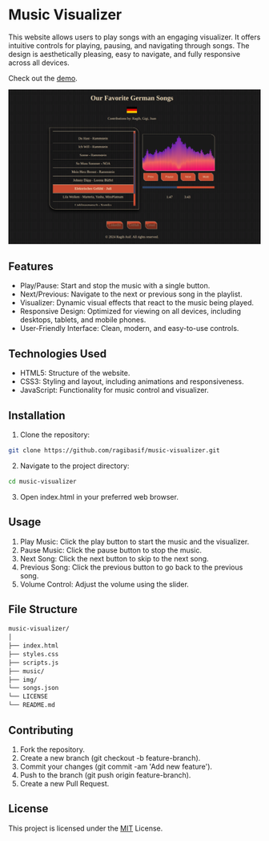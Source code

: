 # Music Visualizer

This website allows users to play songs with an engaging visualizer. It offers
intuitive controls for playing, pausing, and navigating through songs.
The design is aesthetically pleasing, easy to navigate, and fully responsive
across all devices.

<p>Check out the <a href="https://deutschmusik.netlify.app/" target="_blank" rel="noopener noreferrer">demo</a>.</p>


![App Screenshot](./img/audio-visualizer-screenshot.png)

## Features

- Play/Pause: Start and stop the music with a single button.
- Next/Previous: Navigate to the next or previous song in the playlist.
- Visualizer: Dynamic visual effects that react to the music being played.
- Responsive Design: Optimized for viewing on all devices, including desktops, tablets, and mobile phones.
- User-Friendly Interface: Clean, modern, and easy-to-use controls.

## Technologies Used

- HTML5: Structure of the website.
- CSS3: Styling and layout, including animations and responsiveness.
- JavaScript: Functionality for music control and visualizer.

## Installation

1. Clone the repository:
```bash
git clone https://github.com/ragibasif/music-visualizer.git
```

2. Navigate to the project directory:
```bash
cd music-visualizer
```

3. Open index.html in your preferred web browser.

## Usage

1. Play Music: Click the play button to start the music and the visualizer.
2. Pause Music: Click the pause button to stop the music.
3. Next Song: Click the next button to skip to the next song.
4. Previous Song: Click the previous button to go back to the previous song.
5. Volume Control: Adjust the volume using the slider.

## File Structure

```bash
music-visualizer/
│
├── index.html
├── styles.css
├── scripts.js
├── music/
├── img/
└── songs.json
└── LICENSE
└── README.md
```

## Contributing

1. Fork the repository.
2. Create a new branch (git checkout -b feature-branch).
3. Commit your changes (git commit -am 'Add new feature').
4. Push to the branch (git push origin feature-branch).
5. Create a new Pull Request.

## License

This project is licensed under the [MIT](https://choosealicense.com/licenses/mit/) License.

